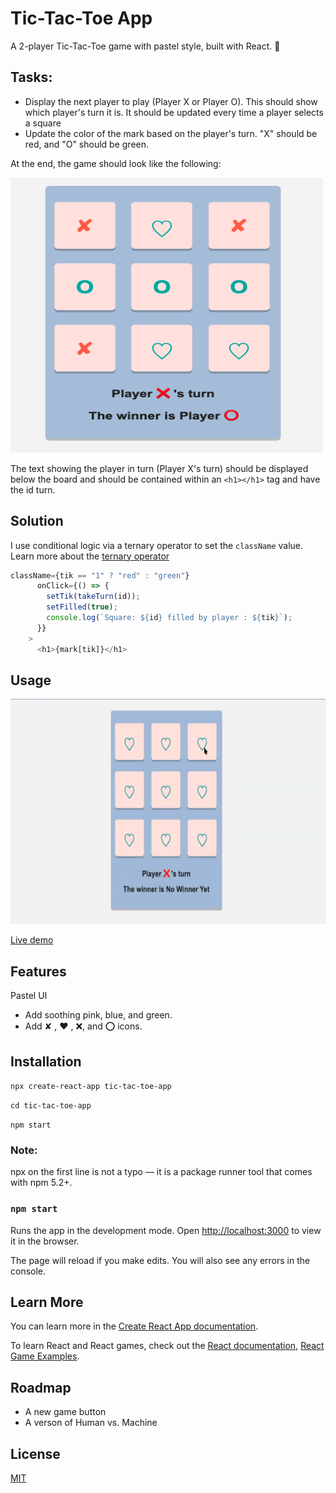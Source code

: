 # Tic-Tac-Toe App

A 2-player Tic-Tac-Toe game with pastel style, built with React. 🍭

## Tasks:

- Display the next player to play (Player X or Player O). This should show which player's turn it is.  It should be updated every time a player selects a square
- Update the color of the mark based on the player's turn. "X" should be red, and "O" should be green.

At the end, the game should look like the following:

<img src = 'xo.png' width="500" height="440"> 

The text showing the player in turn (Player X's turn) should be displayed below the board and should be contained within an `<h1></h1>`  tag and have the id turn.

## Solution
I use conditional logic via a ternary operator to set the `className` value.  Learn more about the [ternary operator](https://developer.mozilla.org/en-US/docs/Web/JavaScript/Reference/Operators/Conditional_Operator/) 

```javaScript
className={tik == "1" ? "red" : "green"}
      onClick={() => {
        setTik(takeTurn(id));
        setFilled(true);
        console.log(`Square: ${id} filled by player : ${tik}`);
      }}
    >
      <h1>{mark[tik]}</h1>
```

## Usage
<img src = 'Example.gif' width="580" height="360"> 

[Live demo](https://codesandbox.io/embed/2-player-tic-tac-toe-game-ufoop?fontsize=14&hidenavigation=1&theme=light&view=preview)

## Features
Pastel UI

- Add soothing pink, blue, and green.
- Add ✘  ,  ❤︎ , ❌, and ⭕️ icons.

## Installation
 `npx create-react-app tic-tac-toe-app`

 `cd tic-tac-toe-app`

 `npm start`

   ### Note:
   npx on the first line is not a typo — it is a package runner tool that comes with npm 5.2+.

### `npm start`

Runs the app in the development mode.
Open [http://localhost:3000](http://localhost:3000) to view it in the browser.

The page will reload if you make edits. You will also see any errors in the console.

## Learn More

You can learn more in the [Create React App documentation](https://facebook.github.io/create-react-app/docs/getting-started).

To learn React and React games, check out the [React documentation](https://reactjs.org/), [React Game Examples](https://react.rocks/tag/Game/).

## Roadmap
- A new game button
- A verson of  Human vs. Machine 

## License
[MIT](https://github.com/anyapages/tic-tac-toe-app/blob/main/LICENSE) 
